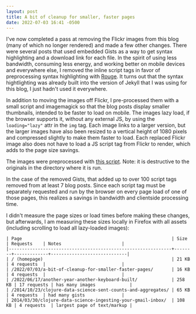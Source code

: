 ```yaml
---
layout: post
title: A bit of cleanup for smaller, faster pages
date: 2022-07-03 16:41 -0500
---
```


I've now completed a pass at removing the Flickr images from this blog (many of which no longer rendered) and made a few other changes. There were several posts that used embedded Gists as a way to get syntax highlighting and a download link for each file. In the spirit of using less bandwidth, consuming less energy, and working better on mobile devices and everywhere else, I removed the inline script tags in favor of preprocessing syntax highlighting with [Rouge](https://github.com/rouge-ruby/rouge). It turns out that the syntax hightlighting was already built into the version of Jekyll that I was using for this blog, I just hadn't used it everywhere.

In addition to moving the images off Flickr, I pre-processed them with a small script and imagemagick so that the blog posts display smaller thumbnails, intended to be faster to load on mobile. The images lazy load, if the browser supports it, without any external JS, by using the `loading="lazy"` attr in the `img` tag. Each image links to a larger version, but the larger images have also been resized to a vertical height of 1080 pixels and compressed slightly to make them faster to load. Each replaced Flickr image also does not have to load a JS script tag from Flickr to render, which adds to the page size savings.

The images were preprocessed with [this script](https://github.com/mathias/mathias.github.com/blob/b6320db86eabb5dc0ac1a0dad220a065616eecc9/bin/prepare-image-directory.sh). Note: it is destructive to the originals in the directory where it is run.

In the case of the removed Gists, that added up to over 100 script tags removed from at least 7 blog posts. Since each script tag must be separately requested and run by the browser on every page load of one of those pages, this realizes a savings in bandwidth and clientside processing time.

I didn't measure the page sizes or load times before making these changes, but afterwards, I am measuring these sizes locally in Firefox with all assets (including scrolling to load all lazy-loaded images):

```
| Page                                                         | Size   | Requests    | Notes                       |
|--------------------------------------------------------------+--------+-------------+-----------------------------|
| / (homepage)                                                 | 21 KB  | 4 requests  |                             |
| /2022/07/03/a-bit-of-cleanup-for-smaller-faster-pages/       | 16 KB  | 4 requests  |                             |
| /2022/06/17/another-year-another-keyboard-built/             | 258 KB | 17 requests | has many images             |
| /2014/10/23/clojure-data-science-sent-counts-and-aggregates/ | 65 KB  | 4 requests  | had many gists              |
| 2014/03/30/clojure-data-science-ingesting-your-gmail-inbox/  | 108 KB | 4 requests  | largest page of text/markup |
```
